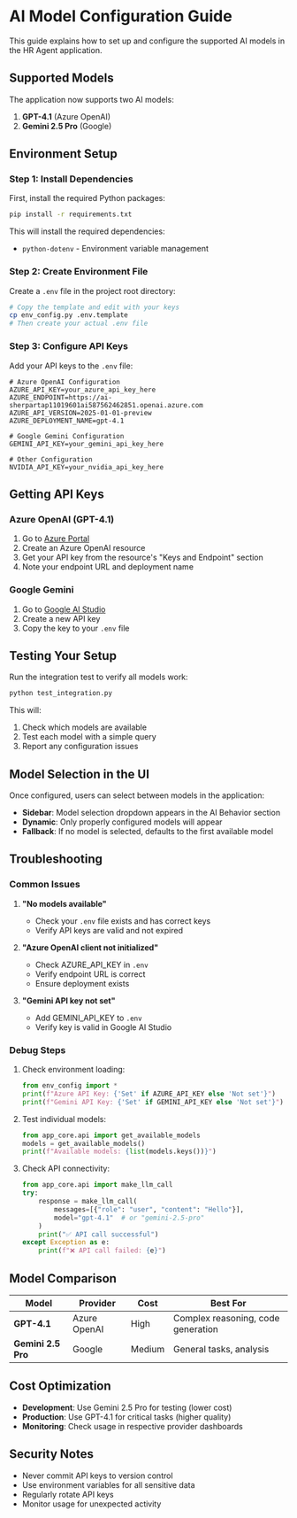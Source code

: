# AI Model Configuration Guide

This guide explains how to set up and configure the supported AI models in the HR Agent application.

## Supported Models

The application now supports two AI models:

1. **GPT-4.1** (Azure OpenAI)
2. **Gemini 2.5 Pro** (Google)

## Environment Setup

### Step 1: Install Dependencies

First, install the required Python packages:

```bash
pip install -r requirements.txt
```

This will install the required dependencies:
- `python-dotenv` - Environment variable management

### Step 2: Create Environment File

Create a `.env` file in the project root directory:

```bash
# Copy the template and edit with your keys
cp env_config.py .env.template
# Then create your actual .env file
```

### Step 3: Configure API Keys

Add your API keys to the `.env` file:

```env
# Azure OpenAI Configuration
AZURE_API_KEY=your_azure_api_key_here
AZURE_ENDPOINT=https://ai-sherpartap11019601ai587562462851.openai.azure.com
AZURE_API_VERSION=2025-01-01-preview
AZURE_DEPLOYMENT_NAME=gpt-4.1

# Google Gemini Configuration
GEMINI_API_KEY=your_gemini_api_key_here

# Other Configuration
NVIDIA_API_KEY=your_nvidia_api_key_here
```

## Getting API Keys

### Azure OpenAI (GPT-4.1)
1. Go to [Azure Portal](https://portal.azure.com)
2. Create an Azure OpenAI resource
3. Get your API key from the resource's "Keys and Endpoint" section
4. Note your endpoint URL and deployment name

### Google Gemini
1. Go to [Google AI Studio](https://makersuite.google.com/app/apikey)
2. Create a new API key
3. Copy the key to your `.env` file

## Testing Your Setup

Run the integration test to verify all models work:

```bash
python test_integration.py
```

This will:
1. Check which models are available
2. Test each model with a simple query
3. Report any configuration issues

## Model Selection in the UI

Once configured, users can select between models in the application:

- **Sidebar**: Model selection dropdown appears in the AI Behavior section
- **Dynamic**: Only properly configured models will appear
- **Fallback**: If no model is selected, defaults to the first available model

## Troubleshooting

### Common Issues

1. **"No models available"**
   - Check your `.env` file exists and has correct keys
   - Verify API keys are valid and not expired

2. **"Azure OpenAI client not initialized"**
   - Check AZURE_API_KEY in `.env`
   - Verify endpoint URL is correct
   - Ensure deployment exists

3. **"Gemini API key not set"**
   - Add GEMINI_API_KEY to `.env`
   - Verify key is valid in Google AI Studio

### Debug Steps

1. Check environment loading:
   ```python
   from env_config import *
   print(f"Azure API Key: {'Set' if AZURE_API_KEY else 'Not set'}")
   print(f"Gemini API Key: {'Set' if GEMINI_API_KEY else 'Not set'}")
   ```

2. Test individual models:
   ```python
   from app_core.api import get_available_models
   models = get_available_models()
   print(f"Available models: {list(models.keys())}")
   ```

3. Check API connectivity:
   ```python
   from app_core.api import make_llm_call
   try:
       response = make_llm_call(
           messages=[{"role": "user", "content": "Hello"}],
           model="gpt-4.1"  # or "gemini-2.5-pro"
       )
       print("✅ API call successful")
   except Exception as e:
       print(f"❌ API call failed: {e}")
   ```

## Model Comparison

| Model | Provider | Cost | Best For |
|-------|----------|------|----------|
| **GPT-4.1** | Azure OpenAI | High | Complex reasoning, code generation |
| **Gemini 2.5 Pro** | Google | Medium | General tasks, analysis |

## Cost Optimization

- **Development**: Use Gemini 2.5 Pro for testing (lower cost)
- **Production**: Use GPT-4.1 for critical tasks (higher quality)
- **Monitoring**: Check usage in respective provider dashboards

## Security Notes

- Never commit API keys to version control
- Use environment variables for all sensitive data
- Regularly rotate API keys
- Monitor usage for unexpected activity